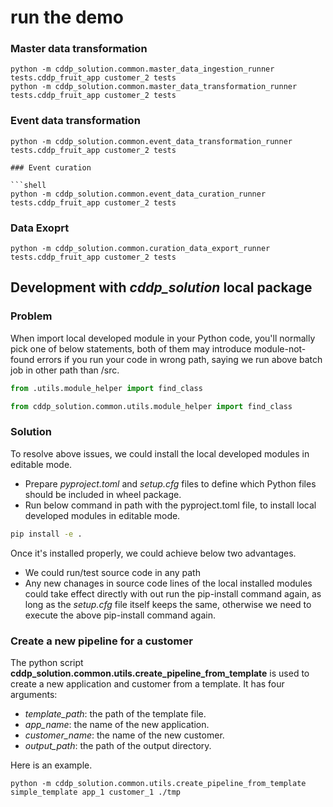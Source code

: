 # run the demo

### Master data transformation

```shell
python -m cddp_solution.common.master_data_ingestion_runner tests.cddp_fruit_app customer_2 tests
python -m cddp_solution.common.master_data_transformation_runner tests.cddp_fruit_app customer_2 tests
```

### Event data transformation

```shell
python -m cddp_solution.common.event_data_transformation_runner tests.cddp_fruit_app customer_2 tests

### Event curation

```shell
python -m cddp_solution.common.event_data_curation_runner tests.cddp_fruit_app customer_2 tests
```

### Data Exoprt

```shell
python -m cddp_solution.common.curation_data_export_runner tests.cddp_fruit_app customer_2 tests
```

## Development with *cddp_solution* local package
### Problem
When import local developed module in your Python code, you'll normally pick one of below statements, both of them may introduce module-not-found errors if you run your code in wrong path, saying we run above batch job in other path than /src.
```python
from .utils.module_helper import find_class
```
```python
from cddp_solution.common.utils.module_helper import find_class
``` 

### Solution
To resolve above issues, we could install the local developed modules in editable mode.
- Prepare *pyproject.toml* and *setup.cfg* files to define which Python files should be included in wheel package.
- Run below command in path with the pyproject.toml file, to install local developed modules in editable mode.
```bash
pip install -e .
```
Once it's installed properly, we could achieve below two advantages.
- We could run/test source code in any path
- Any new chanages in source code lines of the local installed modules could take effect directly with out run the pip-install command again, as long as the *setup.cfg* file itself keeps the same, otherwise we need to execute the above pip-install command again.

### Create a new pipeline for a customer

The python script **cddp_solution.common.utils.create_pipeline_from_template** is used to create a new application and customer from a template.
It has four arguments:

- *template_path*: the path of the template file.
- *app_name*: the name of the new application.
- *customer_name*: the name of the new customer.
- *output_path*: the path of the output directory.

Here is an example.

```shell
python -m cddp_solution.common.utils.create_pipeline_from_template simple_template app_1 customer_1 ./tmp
```
